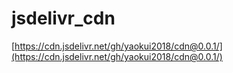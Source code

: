 # jsdelivr_cdn
[https://cdn.jsdelivr.net/gh/yaokui2018/cdn@0.0.1/](https://cdn.jsdelivr.net/gh/yaokui2018/cdn@0.0.1/)
